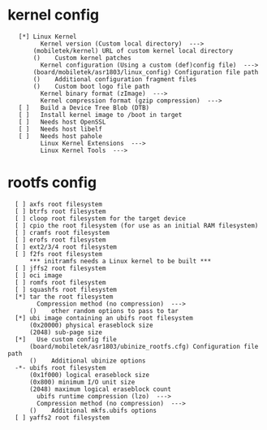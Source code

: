 # kernel config

       [*] Linux Kernel
             Kernel version (Custom local directory)  --->
           (mobiletek/kernel) URL of custom kernel local directory
           ()    Custom kernel patches
             Kernel configuration (Using a custom (def)config file)  --->
           (board/mobiletek/asr1803/linux_config) Configuration file path
           ()    Additional configuration fragment files
           ()    Custom boot logo file path
             Kernel binary format (zImage)  --->
             Kernel compression format (gzip compression)  --->
       [ ]   Build a Device Tree Blob (DTB)
       [ ]   Install kernel image to /boot in target
       [ ]   Needs host OpenSSL
       [ ]   Needs host libelf
       [ ]   Needs host pahole
             Linux Kernel Extensions  --->
             Linux Kernel Tools  --->



# rootfs config
      [ ] axfs root filesystem
      [ ] btrfs root filesystem
      [ ] cloop root filesystem for the target device
      [ ] cpio the root filesystem (for use as an initial RAM filesystem)
      [ ] cramfs root filesystem
      [ ] erofs root filesystem
      [ ] ext2/3/4 root filesystem
      [ ] f2fs root filesystem
          *** initramfs needs a Linux kernel to be built ***
      [ ] jffs2 root filesystem
      [ ] oci image
      [ ] romfs root filesystem
      [ ] squashfs root filesystem
      [*] tar the root filesystem
            Compression method (no compression)  --->
          ()    other random options to pass to tar
      [*] ubi image containing an ubifs root filesystem
          (0x20000) physical eraseblock size
          (2048) sub-page size
      [*]   Use custom config file
          (board/mobiletek/asr1803/ubinize_rootfs.cfg) Configuration file path
          ()    Additional ubinize options
      -*- ubifs root filesystem
          (0x1f000) logical eraseblock size
          (0x800) minimum I/O unit size
          (2048) maximum logical eraseblock count
            ubifs runtime compression (lzo)  --->
            Compression method (no compression)  --->
          ()    Additional mkfs.ubifs options
      [ ] yaffs2 root filesystem
